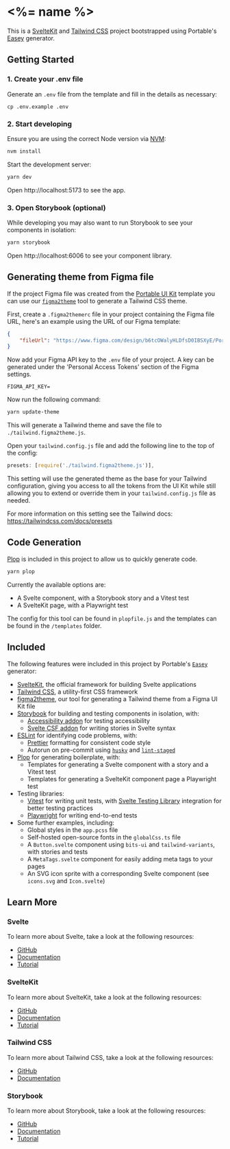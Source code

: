 # <%= name %>

This is a [SvelteKit](https://kit.svelte.dev/) and [Tailwind CSS](https://tailwindcss.com/) project bootstrapped using Portable's [Easey](https://github.com/PortableStudios/easey) generator.

## Getting Started

### 1. Create your .env file

Generate an `.env` file from the template and fill in the details as necessary:

```
cp .env.example .env
```

### 2. Start developing

Ensure you are using the correct Node version via [NVM](https://github.com/nvm-sh/nvm/blob/master/README.md):

```bash
nvm install
```

Start the development server:

```bash
yarn dev
```

Open http://localhost:5173 to see the app.

### 3. Open Storybook (optional)

While developing you may also want to run Storybook to see your components in isolation:

```bash
yarn storybook
```

Open http://localhost:6006 to see your component library.

## Generating theme from Figma file

If the project Figma file was created from the [Portable UI Kit](https://www.figma.com/design/b6tcOWalyHLDfsD0IBSXyE/Portable-UI-Kit-v2) template
you can use our [`figma2theme`](https://github.com/PortableStudios/figma2theme) tool to generate a Tailwind CSS theme.

First, create a `.figma2themerc` file in your project containing the
Figma file URL, here's an example using the URL of our Figma template:

```json
{
	"fileUrl": "https://www.figma.com/design/b6tcOWalyHLDfsD0IBSXyE/Portable-UI-Kit-v2"
}
```

Now add your Figma API key to the `.env` file of your project.
A key can be generated under the 'Personal Access Tokens' section of the Figma settings.

```
FIGMA_API_KEY=
```

Now run the following command:

```bash
yarn update-theme
```

This will generate a Tailwind theme and save the file to `./tailwind.figma2theme.js`.

Open your `tailwind.config.js` file and add the following line to the top of the config:

```js
presets: [require('./tailwind.figma2theme.js')],
```

This setting will use the generated theme as the base for your Tailwind configuration,
giving you access to all the tokens from the UI Kit while still allowing you to extend
or override them in your `tailwind.config.js` file as needed.

For more information on this setting see the Tailwind docs: https://tailwindcss.com/docs/presets

## Code Generation

[Plop](https://plopjs.com/) is included in this project to allow us to quickly generate code.

```bash
yarn plop
```

Currently the available options are:

- A Svelte component, with a Storybook story and a Vitest test
- A SvelteKit page, with a Playwright test

The config for this tool can be found in `plopfile.js` and
the templates can be found in the `/templates` folder.

## Included

The following features were included in this project by Portable's [`Easey`](https://github.com/PortableStudios/easey) generator:

- [SvelteKit](https://kit.svelte.dev/), the official framework for building Svelte applications
- [Tailwind CSS](https://tailwindcss.com/), a utility-first CSS framework
- [figma2theme](https://github.com/PortableStudios/figma2theme), our tool for generating a Tailwind theme from a Figma UI Kit file
- [Storybook](https://storybook.js.org/) for building and testing components in isolation, with:
  - [Accessibility addon](https://storybook.js.org/addons/@storybook/addon-a11y) for testing accessibility
  - [Svelte CSF addon](https://storybook.js.org/addons/@storybook/addon-svelte-csf) for writing stories in Svelte syntax
- [ESLint](https://eslint.org/) for identifying code problems, with:
  - [Prettier](https://prettier.io/) formatting for consistent code style
  - Autorun on pre-commit using [`husky`](https://github.com/typicode/husky) and [`lint-staged`](https://github.com/okonet/lint-staged)
- [Plop](https://plopjs.com/) for generating boilerplate, with:
  - Templates for generating a Svelte component with a story and a Vitest test
  - Templates for generating a SvelteKit component page a Playwright test
- Testing libraries:
  - [Vitest](https://vitest.dev/) for writing unit tests, with [Svelte Testing Library](https://testing-library.com/docs/svelte-testing-library/intro/) integration for better testing practices
  - [Playwright](https://playwright.dev/) for writing end-to-end tests
- Some further examples, including:
  - Global styles in the `app.pcss` file
  - Self-hosted open-source fonts in the `globalCss.ts` file
  - A `Button.svelte` component using `bits-ui` and `tailwind-variants`, with stories and tests
  - A `MetaTags.svelte` component for easily adding meta tags to your pages
  - An SVG icon sprite with a corresponding Svelte component (see `icons.svg` and `Icon.svelte`)

## Learn More

### Svelte

To learn more about Svelte, take a look at the following resources:

- [GitHub](https://github.com/sveltejs/svelte)
- [Documentation](https://svelte.dev/)
- [Tutorial](https://learn.svelte.dev/)

### SvelteKit

To learn more about SvelteKit, take a look at the following resources:

- [GitHub](https://github.com/sveltejs/kit)
- [Documentation](https://kit.svelte.dev/)
- [Tutorial](https://learn.svelte.dev/tutorial/introducing-sveltekit)

### Tailwind CSS

To learn more about Tailwind CSS, take a look at the following resources:

- [GitHub](https://github.com/tailwindlabs/tailwindcss)
- [Documentation](https://tailwindcss.com/)

### Storybook

To learn more about Storybook, take a look at the following resources:

- [GitHub](https://github.com/storybookjs/storybook)
- [Documentation](https://storybook.js.org/docs)
- [Tutorial](https://storybook.js.org/tutorials)
